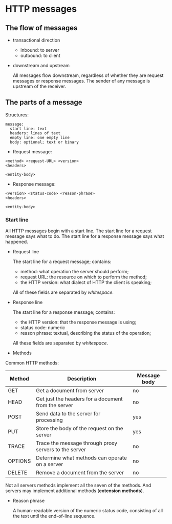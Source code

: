 # HTTP messages

## The flow of messages

- transactional direction

  * inbound: to server
  * outbound: to client

- downstream and upstream

  All messages flow downstream, regardless of whether they are request messages or response messages.
  The sender of any message is upstream of the receiver.

## The parts of a message

Structures:

```
message:
  start line: text
  headers: lines of text
  empty line: one empty line
  body: optional; text or binary
```

- Request message:
```
<method> <request-URL> <version>
<headers>

<entity-body>
```

- Response message:
```
<version> <status-code> <reason-phrase>
<headers>

<entity-body>
```

### Start line

All HTTP messages begin with a start line.
The start line for a request message says what to do.
The start line for a response message says what happened.

- Request line

  The start line for a request message; contains:

    * method: what operation the server should perform;
    * request URL: the resource on which to perform the method;
    * the HTTP version: what dialect of HTTP the client is speaking;

  All of these fields are separated by *whitespace*.

- Response line

  The start line for a response message; contains:

  * the HTTP version: that the response message is using;
  * status code: numeric
  * reason phrase: textual, describing the status of the operation;

  All these fields are separated by *whitespace*.

- Methods

Common HTTP methods:

| Method  | Description                              | Message body |
| ------- | ---------------------------------------- | ------------ |
| GET     | Get a document from server               | no           |
| HEAD    | Get just the headers for a document from the server | no           |
| POST    | Send data to the server for processing   | yes          |
| PUT     | Store the body of the request on the server | yes          |
| TRACE   | Trace the message through proxy servers to the server | no           |
| OPTIONS | Determine what methods can operate on a server | no           |
| DELETE  | Remove a document from the server        | no           |

Not all servers methods implement all the seven of the methods. And servers may implement additional methods (**extension methods**).

- Reason phrase

  A human-readable version of the numeric status code, consisting of all the text until the end-of-line sequence.
